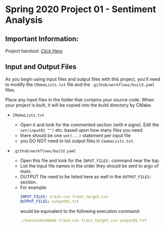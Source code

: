 # Spring 2020 Project 01 - Sentiment Analysis

## Important Information:

Project handout:  [Click Here](https://docs.google.com/document/d/1zWD76GgYqj-6Eufjh_WQ4-jp1YSIsUrzpRj3oGDJ61U/edit?usp=sharing)

## Input and Output Files

As you begin using input files and output files with this project, 
you'll need to modify the `CMakeLists.txt` file and the `.github/workflows/build.yaml`
files.  

Place any input files in the folder that contains your source code.  When your project is built, it will be copied into
the build directory by CMake. 

- `CMakeLists.txt`
    - Open it and look for the commented section (with `#` signs).  Edit the `set(input01 "")` etc.
    based upon how many files you need.
    - there should be one `set(...)` statement per input file
    - you DO NOT need to list output files in `CmakeLists.txt`.
    
- `.github/workflows/build.yaml`
    - Open this file and look for the `INPUT_FILES:` command near the top.
    - List the input file names in the order they should be sent to argv of main. 
    - OUTPUT file need to be listed here as well in the `OUTPUT_FILES:` section. 
    - For example:
        ```yaml
        INPUT_FILES: train.csv train_target.csv
        OUTPUT_FILES: output01.txt
        ```
      would be equivalent to the following execution command:
      ```yaml
      ./executableName train.csv train_target.csv output01.txt
      ```   
    